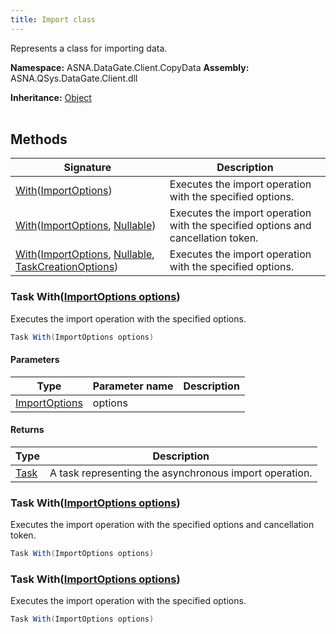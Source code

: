 ```yaml
---
title: Import class
---
```


Represents a class for importing data.

**Namespace:** ASNA.DataGate.Client.CopyData
**Assembly:** ASNA.QSys.DataGate.Client.dll

**Inheritance:** [Object](https://docs.microsoft.com/en-us/dotnet/api/system.object)
<br>
<br>

## Methods

| Signature | Description |
| --- | --- |
| [With](#withimportoptions)([ImportOptions](/reference/datagate/datagate-client/import-options.html)) | Executes the import operation with the specified options.
| [With](#withimportoptions-nullable)([ImportOptions](/reference/datagate/datagate-client/import-options.html), [Nullable](https://learn.microsoft.com/en-us/dotnet/csharp/language-reference/builtin-types/nullable-value-types)) | Executes the import operation with the specified options and cancellation token.
| [With](#withimportoptions-nullable-taskcreationoptions)([ImportOptions](/reference/datagate/datagate-client/import-options.html), [Nullable](https://learn.microsoft.com/en-us/dotnet/csharp/language-reference/builtin-types/nullable-value-types), [TaskCreationOptions](https://learn.microsoft.com/en-us/dotnet/api/system.threading.tasks.taskcreationoptions?view=net-8.0)) | Executes the import operation with the specified options.

### Task With([ImportOptions options](/reference/datagate/datagate-client/import-options.html))

Executes the import operation with the specified options.

```cs
Task With(ImportOptions options)
```

#### Parameters

| Type | Parameter name | Description
| --- | --- | ---
| [ImportOptions](/reference/datagate/datagate-client/import-options.html) | options | 

#### Returns

| Type | Description
| --- | ---
| [Task](https://docs.microsoft.com/en-us/dotnet/api/system.threading.tasks.taskscheduler) | A task representing the asynchronous import operation.

### Task With([ImportOptions options](/reference/datagate/datagate-client/import-options.html))

Executes the import operation with the specified options and cancellation token.

```cs
Task With(ImportOptions options)
```

### Task With([ImportOptions options](/reference/datagate/datagate-client/import-options.html))

Executes the import operation with the specified options.

```cs
Task With(ImportOptions options)
```
